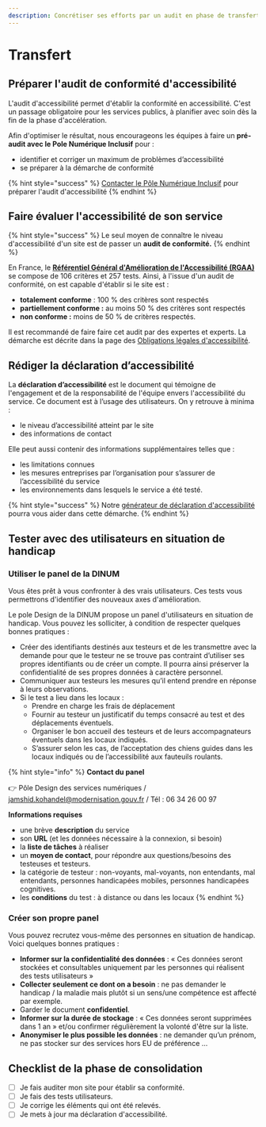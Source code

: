 ```yaml
---
description: Concrétiser ses efforts par un audit en phase de transfert.
---
```


# Transfert

## **Préparer l'audit de conformité d'accessibilité**

L'audit d'accessibilité permet d'établir la conformité en accessibilité. C'est un passage obligatoire pour les services publics, à planifier avec soin dès la fin de la phase d'accélération.&#x20;

Afin d'optimiser le résultat, nous encourageons les équipes à faire un **pré-audit avec le Pole Numérique Inclusif** pour :&#x20;

* identifier et corriger un maximum de problèmes d’accessibilité&#x20;
* se préparer à la démarche de conformité

{% hint style="success" %}
[Contacter le Pôle Numérique Inclusif](https://docs.google.com/forms/d/e/1FAIpQLSfOV\_fV3skg27\_WKyepV0rhqiYjZ2WhyKYXtequjLG\_o\_YrYQ/viewform) pour préparer l'audit d'accessibilité
{% endhint %}

## **Faire évaluer l'accessibilité de son service**

{% hint style="success" %}
Le seul moyen de connaître le niveau d'accessibilité d'un site est de passer un **audit de conformité.**&#x20;
{% endhint %}

En France, le [**Référentiel Général d'Amélioration de l'Accessibilité (RGAA)** ](https://www.numerique.gouv.fr/publications/rgaa-accessibilite/)se compose de 106 critères et 257 tests. Ainsi, à l'issue d'un audit de conformité, on est capable d'établir si le site est :

* **totalement** **conforme** : 100 % des critères sont respectés
* **partiellement conforme :** au moins 50 % des critères sont respectés
* **non conforme :** moins de 50 % de critères respectés.

Il est recommandé de faire faire cet audit par des expertes et experts. La démarche est décrite dans la page des [Obligations légales d'accessibilité](../obligations-legales.md#faire-faire-un-audit-rgaa).&#x20;

## **Rédiger la déclaration d’accessibilité**

La **déclaration d’accessibilité** est le document qui témoigne de l'engagement et de la responsabilité de l'équipe envers l'accessibilité du service. Ce document est à l’usage des utilisateurs. On y retrouve à minima :

* le niveau d’accessibilité atteint par le site
* des informations de contact

Elle peut aussi contenir des informations supplémentaires telles que :

* les limitations connues
* les mesures entreprises par l’organisation pour s’assurer de l’accessibilité du service
* les environnements dans lesquels le service a été testé.

{% hint style="success" %}
Notre [générateur de déclaration d'accessibilité](https://betagouv.github.io/a11y-generateur-declaration/#create) pourra vous aider dans cette démarche.
{% endhint %}

## Tester avec des utilisateurs en situation de handicap

### Utiliser le panel de la DINUM

Vous êtes prêt à vous confronter à des vrais utilisateurs. Ces tests vous permettrons d'identifier des nouveaux axes d'amélioration.

Le pole Design de la DINUM propose un panel d'utilisateurs en situation de handicap. Vous pouvez les solliciter, à condition de respecter quelques bonnes pratiques :

* Créer des identifiants destinés aux testeurs et de les transmettre avec la demande pour que le testeur ne se trouve pas contraint d’utiliser ses propres identifiants ou de créer un compte. Il pourra ainsi préserver la confidentialité de ses propres données à caractère personnel.
* Communiquer aux testeurs les mesures qu’il entend prendre en réponse à leurs observations.
* Si le test a lieu dans les locaux :
  * Prendre en charge les frais de déplacement
  * Fournir au testeur un justificatif du temps consacré au test et des déplacements éventuels.
  * Organiser le bon accueil des testeurs et de leurs accompagnateurs éventuels dans les locaux indiqués.
  * S’assurer selon les cas, de l’acceptation des chiens guides dans les locaux indiqués ou de l’accessibilité aux fauteuils roulants.

{% hint style="info" %}
**Contact du panel**

👉 Pôle Design des services numériques / jamshid.kohandel@modernisation.gouv.fr / Tél : 06 34 26 00 97

**Informations requises**

* une brève **description** du service
* son **URL** (et les données nécessaire à la connexion, si besoin)
* la **liste de tâches** à réaliser
* un **moyen de contact**, pour répondre aux questions/besoins des testeuses et testeurs.
* la catégorie de testeur : non-voyants, mal-voyants, non entendants, mal entendants, personnes handicapées mobiles, personnes handicapées cognitives.
* les **conditions** du test : à distance ou dans les locaux
{% endhint %}

### Créer son propre panel

Vous pouvez recrutez vous-même des personnes en situation de handicap. Voici quelques bonnes pratiques :

* **Informer sur la confidentialité des données** : « Ces données seront stockées et consultables uniquement par les personnes qui réalisent des tests utilisateurs »
* **Collecter seulement ce dont on a besoin** : ne pas demander le handicap / la maladie mais plutôt si un sens/une compétence est affecté par exemple.
* Garder le document **confidentiel**.
* **Informer sur la durée de stockage** : « Ces données seront supprimées dans 1 an » et/ou confirmer régulièrement la volonté d'être sur la liste.
* **Anonymiser le plus possible les données** : ne demander qu’un prénom, ne pas stocker sur des services hors EU de préférence ...

## Checklist de la phase de consolidation

* [ ] Je fais auditer mon site pour établir sa conformité.
* [ ] Je fais des tests utilisateurs.
* [ ] Je corrige les éléments qui ont été relevés.
* [ ] Je mets à jour ma déclaration d'accessibilité.
